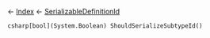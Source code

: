 ← [Index](Api-Index) ← [SerializableDefinitionId](VRage.ObjectBuilders.SerializableDefinitionId)

```csharp[bool](System.Boolean) ShouldSerializeSubtypeId()```